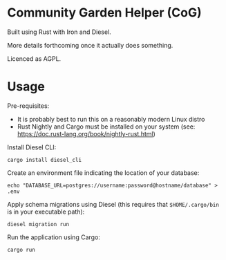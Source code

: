 Community Garden Helper (CoG)
==============================

Built using Rust with Iron and Diesel.

More details forthcoming once it actually does something.

Licenced as AGPL.

Usage
=====

Pre-requisites:

* It is probably best to run this on a reasonably modern Linux distro
* Rust Nightly and Cargo must be installed on your system (see: https://doc.rust-lang.org/book/nightly-rust.html)

Install Diesel CLI:

    cargo install diesel_cli

Create an environment file indicating the location of your database:

    echo "DATABASE_URL=postgres://username:password@hostname/database" > .env

Apply schema migrations using Diesel (this requires that `$HOME/.cargo/bin` is in your executable path):

    diesel migration run

Run the application using Cargo:

    cargo run
